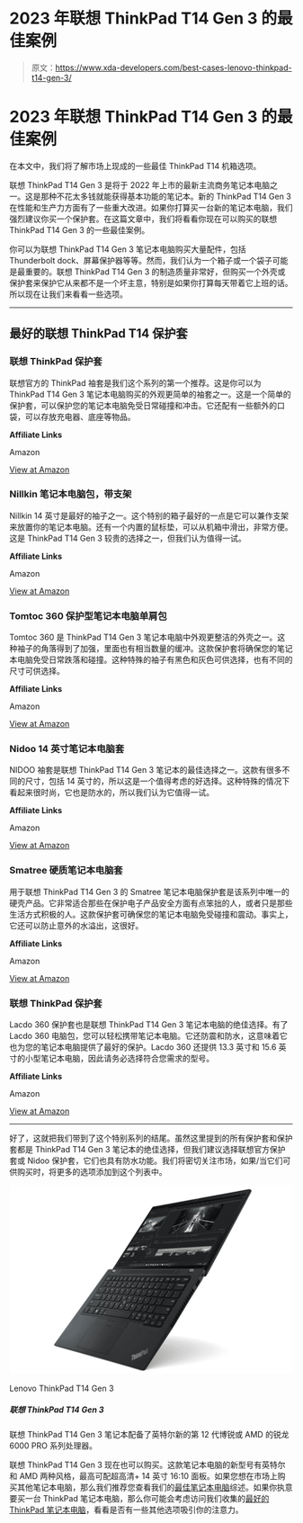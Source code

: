 # 2023 年联想 ThinkPad T14 Gen 3 的最佳案例

> 原文：<https://www.xda-developers.com/best-cases-lenovo-thinkpad-t14-gen-3/>

# 2023 年联想 ThinkPad T14 Gen 3 的最佳案例

在本文中，我们将了解市场上现成的一些最佳 ThinkPad T14 机箱选项。

联想 ThinkPad T14 Gen 3 是将于 2022 年上市的最新主流商务笔记本电脑之一。这是那种不花太多钱就能获得基本功能的笔记本。新的 ThinkPad T14 Gen 3 在性能和生产力方面有了一些重大改进。如果你打算买一台新的笔记本电脑，我们强烈建议你买一个保护套。在这篇文章中，我们将看看你现在可以购买的联想 ThinkPad T14 Gen 3 的一些最佳案例。

你可以为联想 ThinkPad T14 Gen 3 笔记本电脑购买大量配件，包括 Thunderbolt dock、屏幕保护器等等。然而，我们认为一个箱子或一个袋子可能是最重要的。联想 ThinkPad T14 Gen 3 的制造质量非常好，但购买一个外壳或保护套来保护它从来都不是一个坏主意，特别是如果你打算每天带着它上班的话。所以现在让我们来看看一些选项。

* * *

## 最好的联想 ThinkPad T14 保护套

### 联想 ThinkPad 保护套

联想官方的 ThinkPad 袖套是我们这个系列的第一个推荐。这是你可以为 ThinkPad T14 Gen 3 笔记本电脑购买的外观更简单的袖套之一。这是一个简单的保护套，可以保护您的笔记本电脑免受日常碰撞和冲击。它还配有一些额外的口袋，可以存放充电器、底座等物品。

**Affiliate Links**

Amazon

[View at Amazon](https://www.amazon.com/Lenovo-Carrying-Case-Sleeve-Notebook/dp/B074Q5H6DT/?tag=xda-65475q6-20&ascsubtag=UUxdaUeUpU41167&asc_refurl=https%3A%2F%2Fwww.xda-developers.com%2Fbest-cases-lenovo-thinkpad-t14-gen-3%2F&asc_campaign=Short-Term)

### Nillkin 笔记本电脑包，带支架

Nillkin 14 英寸是最好的袖子之一。这个特别的箱子最好的一点是它可以兼作支架来放置你的笔记本电脑。还有一个内置的鼠标垫，可以从机箱中滑出，非常方便。这是 ThinkPad T14 Gen 3 较贵的选择之一，但我们认为值得一试。

**Affiliate Links**

Amazon

[View at Amazon](https://www.amazon.com/Nillkin-Adjustable-Computer-Resistant-MacBook/dp/B08H7XK927/?tag=xda-65475q6-20&ascsubtag=UUxdaUeUpU41167&asc_refurl=https%3A%2F%2Fwww.xda-developers.com%2Fbest-cases-lenovo-thinkpad-t14-gen-3%2F&asc_campaign=Short-Term)

### Tomtoc 360 保护型笔记本电脑单肩包

Tomtoc 360 是 ThinkPad T14 Gen 3 笔记本电脑中外观更整洁的外壳之一。这种袖子的角落得到了加强，里面也有相当数量的缓冲。这款保护套将确保您的笔记本电脑免受日常跌落和碰撞。这种特殊的袖子有黑色和灰色可供选择，也有不同的尺寸可供选择。

**Affiliate Links**

Amazon

[View at Amazon](https://www.amazon.com/tomtoc-Protective-2012-2015-Briefcase-Accessory/dp/B07BRC2GLR?tag=xda-65475q6-20&ascsubtag=UUxdaUeUpU41167&asc_refurl=https%3A%2F%2Fwww.xda-developers.com%2Fbest-cases-lenovo-thinkpad-t14-gen-3%2F&asc_campaign=Short-Term)

### Nidoo 14 英寸笔记本电脑套

NIDOO 袖套是联想 ThinkPad T14 Gen 3 笔记本的最佳选择之一。这款有很多不同的尺寸，包括 14 英寸的，所以这是一个值得考虑的好选择。这种特殊的情况下看起来很时尚，它也是防水的，所以我们认为它值得一试。

**Affiliate Links**

Amazon

[View at Amazon](https://www.amazon.com/NIDOO-Water-Resistant-Portable-Carrying-Notebook/dp/B09G6HYP4V/?tag=xda-65475q6-20&ascsubtag=UUxdaUeUpU41167&asc_refurl=https%3A%2F%2Fwww.xda-developers.com%2Fbest-cases-lenovo-thinkpad-t14-gen-3%2F&asc_campaign=Short-Term)

### Smatree 硬质笔记本电脑套

用于联想 ThinkPad T14 Gen 3 的 Smatree 笔记本电脑保护套是该系列中唯一的硬壳产品。它非常适合那些在保护电子产品安全方面有点笨拙的人，或者只是那些生活方式积极的人。这款保护套可确保您的笔记本电脑免受碰撞和震动。事实上，它还可以防止意外的水溢出，这很好。

**Affiliate Links**

Amazon

[View at Amazon](https://www.amazon.com/Smatree-15inch-Surface-Microsoft-Laptop4/dp/B08XX8XT4X/?tag=xda-65475q6-20&ascsubtag=UUxdaUeUpU41167&asc_refurl=https%3A%2F%2Fwww.xda-developers.com%2Fbest-cases-lenovo-thinkpad-t14-gen-3%2F&asc_campaign=Short-Term)

### 联想 ThinkPad 保护套

Lacdo 360 保护套也是联想 ThinkPad T14 Gen 3 笔记本电脑的绝佳选择。有了 Lacdo 360 电脑包，您可以轻松携带笔记本电脑。它还防震和防水，这意味着它也为您的笔记本电脑提供了最好的保护。Lacdo 360 还提供 13.3 英寸和 15.6 英寸的小型笔记本电脑，因此请务必选择符合您需求的型号。

**Affiliate Links**

Amazon

[View at Amazon](https://www.amazon.com/Lenovo-Carrying-Case-Sleeve-Notebook/dp/B074Q5H6DT/?tag=xda-65475q6-20&ascsubtag=UUxdaUeUpU41167&asc_refurl=https%3A%2F%2Fwww.xda-developers.com%2Fbest-cases-lenovo-thinkpad-t14-gen-3%2F&asc_campaign=Short-Term)

* * *

好了，这就把我们带到了这个特别系列的结尾。虽然这里提到的所有保护套和保护套都是 ThinkPad T14 Gen 3 笔记本的绝佳选择，但我们建议选择联想官方保护套或 Nidoo 保护套，它们也具有防水功能。我们将密切关注市场，如果/当它们可供购买时，将更多的选项添加到这个列表中。

 <picture>![The Lenovo ThinkPad T14 Gen 3 notebook comes with Intel's new 12th gen vPro or AMD's Ryzen 6000 PRO series processors.](img/2eb3ecb92bda771e86d8c2a32e9f6ffc.png)</picture> 

Lenovo ThinkPad T14 Gen 3

##### 联想 ThinkPad T14 Gen 3

联想 ThinkPad T14 Gen 3 笔记本配备了英特尔新的第 12 代博锐或 AMD 的锐龙 6000 PRO 系列处理器。

联想 ThinkPad T14 Gen 3 现在也可以购买。这款笔记本电脑的新型号有英特尔和 AMD 两种风格，最高可配超高清+ 14 英寸 16:10 面板。如果您想在市场上购买其他笔记本电脑，那么我们推荐您查看我们的[最佳笔记本电脑](https://www.xda-developers.com/best-laptops/)综述。如果你执意要买一台 ThinkPad 笔记本电脑，那么你可能会考虑访问我们收集的[最好的 ThinkPad 笔记本电脑](https://www.xda-developers.com/best-thinkpads/)，看看是否有一些其他选项吸引你的注意力。